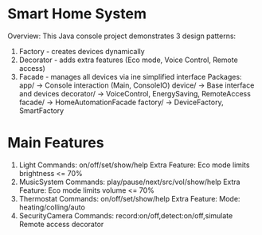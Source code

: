 # Smart Home System
Overview:
This Java console project demonstrates 3 design patterns:
1) Factory - creates devices dynamically
2) Decorator - adds extra features (Eco mode, Voice Control, Remote access)
3) Facade - manages all devices via ine simplified interface
Packages:
app/ -> Console interaction (Main, ConsoleIO)
device/ -> Base interface and devices
decorator/ -> VoiceControl, EnergySaving, RemoteAccess
facade/ -> HomeAutomationFacade
factory/ -> DeviceFactory, SmartFactory

# Main Features
1) Light
Commands: on/off/set/show/help
Extra Feature: Eco mode limits brightness <= 70%
2) MusicSystem
Commands: play/pause/next/src/vol/show/help
Extra Feature: Eco mode limits volume <= 70%
3) Thermostat
Commands: on/off/set/show/help
Extra Feature: Mode: heating/colling/auto
4) SecurityCamera
Commands: record:on/off,detect:on/off,simulate
Remote access decorator